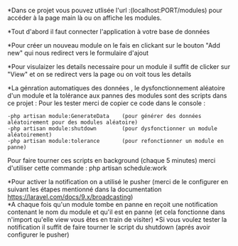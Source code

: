 
*Dans ce projet vous pouvez utlisée l'url :(localhost:PORT/modules) pour accéder à la page main là ou on affiche les modules.

*Tout d'abord il faut connecter l'application à votre base de données

*Pour créer un nouveau module on le fais en clickant sur le bouton "Add new" qui nous redirect vers le formulaire d'ajout

*Pour visulaizer les details necessaire pour un module il suffit de clicker sur "View" et on se redirect vers la page ou on voit tous les details

*La génration automatiques des données , le dysfonctionnement aléatoire d'un module et la tolérance aux pannes des modules sont des scripts dans ce projet :
Pour les tester merci de copier ce code dans le console :
```
-php artisan module:GenerateData    (pour générer des données aléatoirement pour des modules aléatoire)
-php artisan module:shutdown        (pour dysfonctionner un module aléatoirement)
-php artisan module:tolerance       (pour refonctionner un module en panne)
```
Pour faire tourner ces scripts en background (chaque 5 minutes) merci d'utiliser cette commande : php artisan schedule:work

*Pour activer la notification on a utilisé le pusher (merci de le configurer en suivant les étapes mentionné dans la documentation https://laravel.com/docs/9.x/broadcasting) <br />
*A chaque fois qu'un module tombe en panne en reçoit une notification contenant le nom du module et qu'il est en panne (et cela fonctionne dans n'import qu'elle view vous êtes en train de visiter)
*Si vous voulez tester la notification il suffit de faire tourner le script du shutdown (aprés avoir configurer le pusher)
